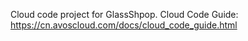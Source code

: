 Cloud code project for GlassShpop. Cloud Code Guide: https://cn.avoscloud.com/docs/cloud_code_guide.html